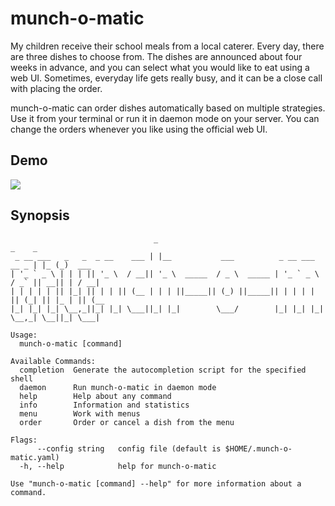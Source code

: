 # munch-o-matic

My children receive their school meals from a local caterer. Every day, there are three dishes to choose from. The dishes are announced about four weeks in advance, and you can select what you would like to eat using a web UI. Sometimes, everyday life gets really busy, and it can be a close call with placing the order.

munch-o-matic can order dishes automatically based on multiple strategies. Use it from your terminal or run it in daemon mode on your server. You can change the orders whenever you like using the official web UI.

## Demo

![](https://github.com/thinkJD/munch-o-matic/blob/main/assets/render1700930307166.gif)

## Synopsis

```
                                _                                             _    _
 _ __ ___   _   _  _ __    ___ | |__           ___          _ __ ___    __ _ | |_ (_)  ___
| '_ ` _ \ | | | || '_ \  / __|| '_ \  _____  / _ \  _____ | '_ ` _ \  / _` || __|| | / __|
| | | | | || |_| || | | || (__ | | | ||_____|| (_) ||_____|| | | | | || (_| || |_ | || (__
|_| |_| |_| \__,_||_| |_| \___||_| |_|        \___/        |_| |_| |_| \__,_| \__||_| \___|

Usage:
  munch-o-matic [command]

Available Commands:
  completion  Generate the autocompletion script for the specified shell
  daemon      Run munch-o-matic in daemon mode
  help        Help about any command
  info        Information and statistics
  menu        Work with menus
  order       Order or cancel a dish from the menu

Flags:
      --config string   config file (default is $HOME/.munch-o-matic.yaml)
  -h, --help            help for munch-o-matic

Use "munch-o-matic [command] --help" for more information about a command.
```
